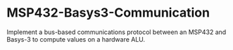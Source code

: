 # MSP432-Basys3-Communication
Implement a bus-based communications protocol between an MSP432 and Basys-3 to compute values on a hardware ALU.
